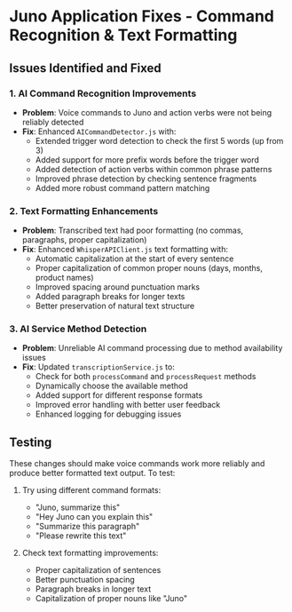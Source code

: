 # Juno Application Fixes - Command Recognition & Text Formatting

## Issues Identified and Fixed

### 1. AI Command Recognition Improvements
- **Problem**: Voice commands to Juno and action verbs were not being reliably detected
- **Fix**: Enhanced `AICommandDetector.js` with:
  - Extended trigger word detection to check the first 5 words (up from 3)
  - Added support for more prefix words before the trigger word
  - Added detection of action verbs within common phrase patterns
  - Improved phrase detection by checking sentence fragments
  - Added more robust command pattern matching

### 2. Text Formatting Enhancements
- **Problem**: Transcribed text had poor formatting (no commas, paragraphs, proper capitalization)
- **Fix**: Enhanced `WhisperAPIClient.js` text formatting with:
  - Automatic capitalization at the start of every sentence
  - Proper capitalization of common proper nouns (days, months, product names)
  - Improved spacing around punctuation marks
  - Added paragraph breaks for longer texts
  - Better preservation of natural text structure

### 3. AI Service Method Detection
- **Problem**: Unreliable AI command processing due to method availability issues
- **Fix**: Updated `transcriptionService.js` to:
  - Check for both `processCommand` and `processRequest` methods
  - Dynamically choose the available method
  - Added support for different response formats
  - Improved error handling with better user feedback
  - Enhanced logging for debugging issues

## Testing
These changes should make voice commands work more reliably and produce better formatted text output. To test:

1. Try using different command formats:
   - "Juno, summarize this"
   - "Hey Juno can you explain this"
   - "Summarize this paragraph"
   - "Please rewrite this text"

2. Check text formatting improvements:
   - Proper capitalization of sentences
   - Better punctuation spacing
   - Paragraph breaks in longer text
   - Capitalization of proper nouns like "Juno" 